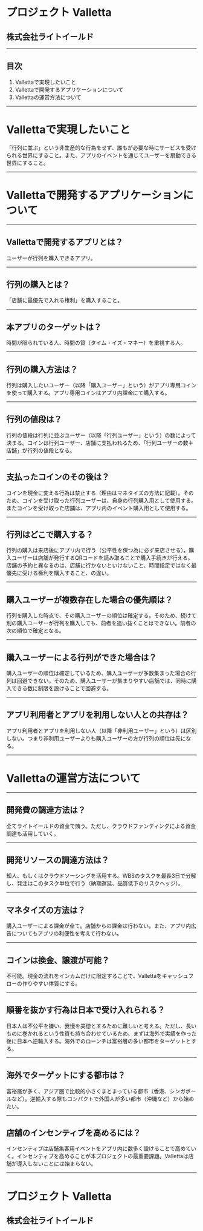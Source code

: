<!-- $theme: default -->

# プロジェクト Valletta
## 株式会社ライトイールド

---
## 目次
1. Vallettaで実現したいこと
2. Vallettaで開発するアプリケーションについて
3. Vallettaの運営方法について

---
# Vallettaで実現したいこと
「行列に並ぶ」という非生産的な行為をせず、誰もが必要な時にサービスを受けられる世界にすること。また、アプリのイベントを通じてユーザーを扇動できる世界にすること。

---
# Vallettaで開発するアプリケーションについて

---
## Vallettaで開発するアプリとは？
ユーザーが行列を購入できるアプリ。

---
## 行列の購入とは？
「店舗に最優先で入れる権利」を購入すること。

---
## 本アプリのターゲットは？
時間が限られている人、時間の質（タイム・イズ・マネー）を重視する人。

---
## 行列の購入方法は？
行列は購入したいユーザー（以降「購入ユーザー」という）がアプリ専用コインを使って購入する。アプリ専用コインはアプリ内課金にて購入する。

---
## 行列の値段は？
行列の値段は行列に並ぶユーザー（以降「行列ユーザー」という）の数によって決まる。コインは行列ユーザー、店舗に支払われるため、「行列ユーザーの数＋店舗」が行列の値段となる。

---
## 支払ったコインのその後は？
コインを現金に変える行為は禁止する（理由はマネタイズの方法に記載）。そのため、コインを受け取った行列ユーザーは、自身の行列購入用として使用する。またコインを受け取った店舗は、アプリ内のイベント購入用として使用する。

---
## 行列はどこで購入する？
行列の購入は来店後にアプリ内で行う（公平性を保つ為に必ず来店させる）。購入ユーザーは店舗が発行するQRコードを読み取ることで購入手続きが行える。店舗の予約と異なるのは、店舗に行かないといけないこと、時間指定ではなく最優先に受ける権利を購入すること、の違い。

---
## 購入ユーザーが複数存在した場合の優先順は？
行列を購入した時点で、その購入ユーザーの順位は確定する。そのため、続けて別の購入ユーザーが行列を購入しても、前者を追い抜くことはできない。前者の次の順位で確定となる。

---
## 購入ユーザーによる行列ができた場合は？
購入ユーザーの順位は確定しているため、購入ユーザーが多数集まった場合の行列は回避できない。そのため、購入ユーザーが集まりやすい店舗では、同時に購入できる数に制限を設けることで回避する。

---
## アプリ利用者とアプリを利用しない人との共存は？
アプリ利用者とアプリを利用しない人（以降「非利用ユーザー」という）は区別しない。つまり非利用ユーザーよりも購入ユーザーの方が行列の順位は先になる。

---
# Vallettaの運営方法について

---
## 開発費の調達方法は？
全てライトイールドの資金で賄う。ただし、クラウドファンディングによる資金調達も活用していく。

---
## 開発リソースの調達方法は？
知人、もしくはクラウドソーシングを活用する。WBSのタスクを最長3日で分解し、発注はこのタスク単位で行う（納期遅延、品質低下のリスクヘッジ）。

---
## マネタイズの方法は？
購入ユーザーによる課金が全て。店舗からの課金は行わない。また、アプリ内広告についてもアプリの利便性を考えて行わない。

---
## コインは換金、譲渡が可能？
不可能。現金の流れをインカムだけに限定することで、Vallettaをキャッシュフローの作りやすい体質にする。

---
## 順番を抜かす行為は日本で受け入れられる？
日本人は不公平を嫌い、我慢を美徳とするために難しいと考える。ただし、長いものに巻かれるという性質も持ち合わせているため、まずは海外で実績を作った後に日本へ逆輸入する。海外でのローンチは富裕層の多い都市をターゲットとする。

---
## 海外でターゲットにする都市は？
富裕層が多く、アジア圏で比較的小さくまとまっている都市（香港、シンガポールなど）。逆輸入する際もコンパクトで外国人が多い都市（沖縄など）から始めたい。

---
## 店舗のインセンティブを高めるには？
インセンティブは店舗集客用イベントをアプリ内に数多く設けることで高めていく。インセンティブを高めることが本プロジェクトの最重要課題。Vallettaは店舗が導入しないことには始まらない。

---
# プロジェクト Valletta
## 株式会社ライトイールド
